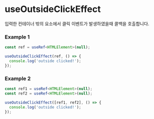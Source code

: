 # useOutsideClickEffect

입력한 컨테이너 밖의 요소에서 클릭 이벤트가 발생하였을때 콜백을 호출합니다.

### Example 1

```ts
const ref = useRef<HTMLElement>(null);

useOutsideClickEffect(ref, () => {
  console.log('outside clicked!');
});
```

### Example 2

```ts
const ref1 = useRef<HTMLElement>(null);
const ref2 = useRef<HTMLElement>(null);

useOutsideClickEffect([ref1, ref2], () => {
  console.log('outside clicked!');
});
```
